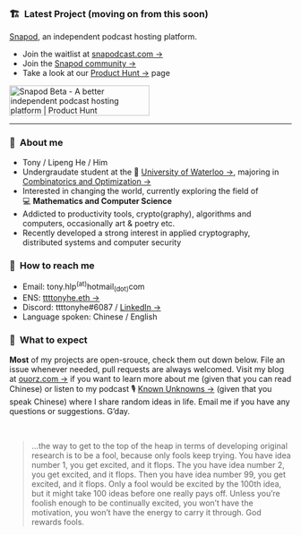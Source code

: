 ### :building_construction:&nbsp; Latest Project (moving on from this soon)
[Snapod](https://twitter.com/Snapodcast), an independent podcast hosting platform.
+ Join the waitlist at [snapodcast.com →](https://www.snapodcast.com)
+ Join the [Snapod community →](https://github.com/orgs/Snapodcast/discussions)
+ Take a look at our [Product Hunt →](https://www.producthunt.com/posts/snapod-beta) page

<a href="https://www.producthunt.com/posts/snapod-beta?utm_source=badge-featured&utm_medium=badge&utm_souce=badge-snapod-beta" target="_blank"><img src="https://api.producthunt.com/widgets/embed-image/v1/featured.svg?post_id=295290&theme=light" alt="Snapod Beta - A better independent podcast hosting platform | Product Hunt" style="width: 250px; height: 54px;" width="250" height="54" /></a>

---

### :raising_hand:&nbsp; About me
+ Tony / Lipeng He / Him
+ Undergraudate student at the :school:&nbsp;[University of Waterloo →](https://uwaterloo.ca), majoring in [Combinatorics and Optimization →](https://uwaterloo.ca/combinatorics-and-optimization)
+ Interested in changing the world, currently exploring the field of :computer:&nbsp;**Mathematics and Computer Science**
+ Addicted to productivity tools, crypto(graphy), algorithms and computers, occasionally art & poetry etc.
+ Recently developed a strong interest in applied cryptography, distributed systems and computer security


### :information_desk_person:&nbsp; How to reach me
+ Email: tony.hlp<sup>(at)</sup>hotmail<sub>(dot)</sub>com
+ ENS: [ttttonyhe.eth →](https://app.ens.domains/address/0x8FE6fE9EC2a34D9e77Cdfeb5B2eaab5DfD8C2542)
+ Discord: ttttonyhe#6087 / [LinkedIn →](https://www.linkedin.com/in/lipenghe)
+ Language spoken: Chinese / English


### :no_good:&nbsp; What to expect
**Most** of my projects are open-srouce, check them out down below. File an issue whenever needed, pull requests are always welcomed. Visit my blog at [ouorz.com →](https://www.ouorz.com) if you want to learn more about me (given that you can read Chinese) or listen to my podcast :studio_microphone:&nbsp;[Known Unknowns →](https://kukfm.com) (given that you speak Chinese) where I share random ideas in life. Email me if you have any questions or suggestions. G’day.

<br/>

> …the way to get to the top of the heap in terms of developing original research is to be a fool, because only fools keep trying.  You have idea number 1, you get excited, and it flops.  The you have idea number 2, you get excited, and it flops.  Then you have idea number 99, you get excited, and it flops.  Only a fool would be excited by the 100th idea, but it might take 100 ideas before one really pays off.  Unless you’re foolish enough to be continually excited, you won’t have the motivation, you won’t have the energy to carry it through.  God rewards fools.
